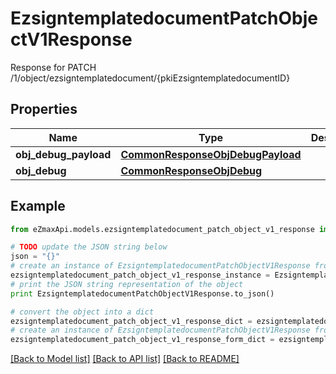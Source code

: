 # EzsigntemplatedocumentPatchObjectV1Response

Response for PATCH /1/object/ezsigntemplatedocument/{pkiEzsigntemplatedocumentID}

## Properties
Name | Type | Description | Notes
------------ | ------------- | ------------- | -------------
**obj_debug_payload** | [**CommonResponseObjDebugPayload**](CommonResponseObjDebugPayload.md) |  | 
**obj_debug** | [**CommonResponseObjDebug**](CommonResponseObjDebug.md) |  | [optional] 

## Example

```python
from eZmaxApi.models.ezsigntemplatedocument_patch_object_v1_response import EzsigntemplatedocumentPatchObjectV1Response

# TODO update the JSON string below
json = "{}"
# create an instance of EzsigntemplatedocumentPatchObjectV1Response from a JSON string
ezsigntemplatedocument_patch_object_v1_response_instance = EzsigntemplatedocumentPatchObjectV1Response.from_json(json)
# print the JSON string representation of the object
print EzsigntemplatedocumentPatchObjectV1Response.to_json()

# convert the object into a dict
ezsigntemplatedocument_patch_object_v1_response_dict = ezsigntemplatedocument_patch_object_v1_response_instance.to_dict()
# create an instance of EzsigntemplatedocumentPatchObjectV1Response from a dict
ezsigntemplatedocument_patch_object_v1_response_form_dict = ezsigntemplatedocument_patch_object_v1_response.from_dict(ezsigntemplatedocument_patch_object_v1_response_dict)
```
[[Back to Model list]](../README.md#documentation-for-models) [[Back to API list]](../README.md#documentation-for-api-endpoints) [[Back to README]](../README.md)


